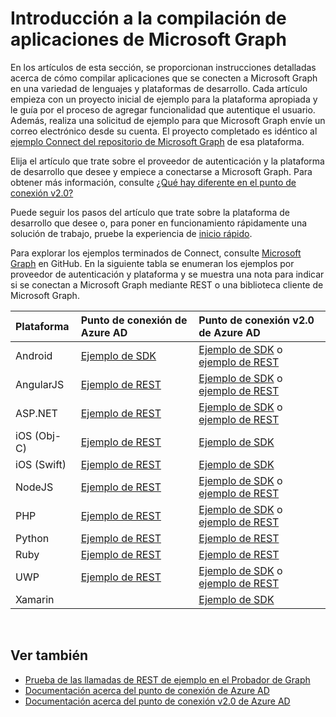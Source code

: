 # <a name="getting-started-building-microsoft-graph-apps"></a>Introducción a la compilación de aplicaciones de Microsoft Graph

En los artículos de esta sección, se proporcionan instrucciones detalladas acerca de cómo compilar aplicaciones que se conecten a Microsoft Graph en una variedad de lenguajes y plataformas de desarrollo. Cada artículo empieza con un proyecto inicial de ejemplo para la plataforma apropiada y le guía por el proceso de agregar funcionalidad que autentique el usuario. Además, realiza una solicitud de ejemplo para que Microsoft Graph envíe un correo electrónico desde su cuenta. El proyecto completado es idéntico al [ejemplo Connect del repositorio de Microsoft Graph](https://github.com/microsoftgraph?utf8=%E2%9C%93&query=connect) de esa plataforma.

Elija el artículo que trate sobre el proveedor de autenticación y la plataforma de desarrollo que desee y empiece a conectarse a Microsoft Graph. Para obtener más información, consulte [¿Qué hay diferente en el punto de conexión v2.0?](https://docs.microsoft.com/en-us/azure/active-directory/develop/active-directory-v2-compare)

Puede seguir los pasos del artículo que trate sobre la plataforma de desarrollo que desee o, para poner en funcionamiento rápidamente una solución de trabajo, pruebe la experiencia de [inicio rápido](https://developer.microsoft.com/graph/quick-start).

Para explorar los ejemplos terminados de Connect, consulte [Microsoft Graph](https://github.com/microsoftgraph) en GitHub. En la siguiente tabla se enumeran los ejemplos por proveedor de autenticación y plataforma y se muestra una nota para indicar si se conectan a Microsoft Graph mediante REST o una biblioteca cliente de Microsoft Graph.


|Plataforma |Punto de conexión de Azure AD |Punto de conexión v2.0 de Azure AD |
|:--- |:--- |:---|
|Android |<a href="https://github.com/microsoftgraph/android-java-connect-sample/tree/last_v1_auth">Ejemplo de SDK</a> |<a href="https://github.com/microsoftgraph/android-java-connect-sample">Ejemplo de SDK</a> o <a href="https://github.com/microsoftgraph/android-java-connect-rest-sample">ejemplo de REST</a> |
|AngularJS |<a href="https://github.com/microsoftgraph/angular-connect-rest-sample/tree/last_v1_auth">Ejemplo de REST</a> |<a href="https://github.com/microsoftgraph/angular-connect-sample">Ejemplo de SDK</a> o <a href="https://github.com/microsoftgraph/angular-connect-rest-sample">ejemplo de REST</a> |
|ASP.NET |<a href="https://github.com/microsoftgraph/aspnet-connect-rest-sample/tree/last_v1_auth">Ejemplo de REST</a> |<a href="https://github.com/microsoftgraph/aspnet-connect-sample">Ejemplo de SDK</a> o <a href="https://github.com/microsoftgraph/aspnet-connect-rest-sample">ejemplo de REST</a> |
|iOS (Obj-C) |<a href="https://github.com/microsoftgraph/ios-objectivec-connect-rest-sample">Ejemplo de REST</a> |<a href="https://github.com/microsoftgraph/ios-objectivec-connect-sample">Ejemplo de SDK</a> |
|iOS (Swift) |<a href="https://github.com/microsoftgraph/ios-swift-connect-rest-sample">Ejemplo de REST</a> |<a href="https://github.com/microsoftgraph/ios-swift-connect-sample">Ejemplo de SDK</a> |
|NodeJS |<a href="https://github.com/microsoftgraph/nodejs-connect-rest-sample/tree/last_v1_auth">Ejemplo de REST</a> |<a href="https://github.com/microsoftgraph/nodejs-connect-sample">Ejemplo de SDK</a> o <a href="https://github.com/microsoftgraph/nodejs-connect-rest-sample">ejemplo de REST</a> |
|PHP |<a href="https://github.com/microsoftgraph/php-connect-rest-sample/tree/last_v1_auth">Ejemplo de REST</a> |<a href="https://github.com/microsoftgraph/php-connect-sample">Ejemplo de SDK</a> o <a href="https://github.com/microsoftgraph/php-connect-rest-sample">ejemplo de REST</a> |
|Python |<a href="https://github.com/microsoftgraph/python-sample-auth/blob/master/sample_adal.py">Ejemplo de REST</a> |<a href="https://aka.ms/graph-python-samples">Ejemplo de REST</a>
|Ruby |<a href="https://github.com/microsoftgraph/ruby-connect-rest-sample/tree/last_v1_auth">Ejemplo de REST</a> |<a href="https://github.com/microsoftgraph/ruby-connect-rest-sample">Ejemplo de REST</a> |
|UWP |<a href="https://github.com/microsoftgraph/uwp-csharp-connect-rest-sample/tree/last_v1_auth">Ejemplo de REST</a> |<a href="https://github.com/microsoftgraph/uwp-csharp-connect-sample">Ejemplo de SDK</a> o <a href="https://github.com/microsoftgraph/uwp-csharp-connect-rest-sample">ejemplo de REST</a> |
|Xamarin | |<a href="https://github.com/microsoftgraph/xamarin-csharp-connect-sample">Ejemplo de SDK</a> |

<br/>

## <a name="see-also"></a>Ver también

- [Prueba de las llamadas de REST de ejemplo en el Probador de Graph](https://developer.microsoft.com/en-us/graph/graph-explorer)
- [Documentación acerca del punto de conexión de Azure AD](https://docs.microsoft.com/en-us/azure/active-directory/develop/active-directory-developers-guide)
- [Documentación acerca del punto de conexión v2.0 de Azure AD](https://docs.microsoft.com/en-us/azure/active-directory/develop/active-directory-appmodel-v2-overview)
